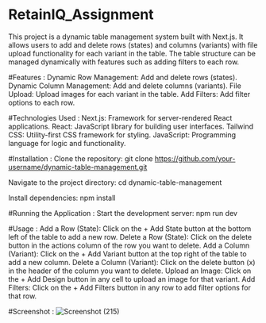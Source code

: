 # RetainIQ_Assignment

This project is a dynamic table management system built with Next.js. It allows users to add and delete rows (states) and columns (variants) with file upload functionality for each variant in the table. The table structure can be managed dynamically with features such as adding filters to each row.

#Features :
Dynamic Row Management: Add and delete rows (states).
Dynamic Column Management: Add and delete columns (variants).
File Upload: Upload images for each variant in the table.
Add Filters: Add filter options to each row.

#Technologies Used :
Next.js: Framework for server-rendered React applications.
React: JavaScript library for building user interfaces.
Tailwind CSS: Utility-first CSS framework for styling.
JavaScript: Programming language for logic and functionality.

#Installation :
Clone the repository:
git clone https://github.com/your-username/dynamic-table-management.git

Navigate to the project directory:
cd dynamic-table-management

Install dependencies:
npm install

#Running the Application :
Start the development server:
npm run dev

#Usage :
Add a Row (State): Click on the + Add State button at the bottom left of the table to add a new row.
Delete a Row (State): Click on the delete button in the actions column of the row you want to delete.
Add a Column (Variant): Click on the + Add Variant button at the top right of the table to add a new column.
Delete a Column (Variant): Click on the delete button (x) in the header of the column you want to delete.
Upload an Image: Click on the + Add Design button in any cell to upload an image for that variant.
Add Filters: Click on the + Add Filters button in any row to add filter options for that row.

#Screenshot : 
![Screenshot (215)](https://github.com/Shubhamtingare/RetainIQ_Assignment/assets/119777434/65eaf6fd-7bc1-4f36-94cd-3c3624147e19)

